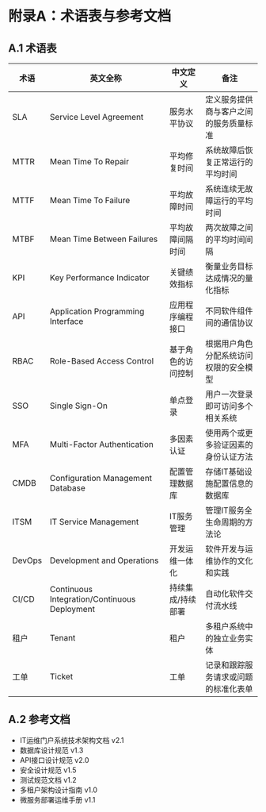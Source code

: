 # 附录A：术语表与参考文档

## A.1 术语表

| 术语 | 英文全称 | 中文定义 | 备注 |
|------|----------|----------|------|
| SLA | Service Level Agreement | 服务水平协议 | 定义服务提供商与客户之间的服务质量标准 |
| MTTR | Mean Time To Repair | 平均修复时间 | 系统故障后恢复正常运行的平均时间 |
| MTTF | Mean Time To Failure | 平均故障时间 | 系统连续无故障运行的平均时间 |
| MTBF | Mean Time Between Failures | 平均故障间隔时间 | 两次故障之间的平均时间间隔 |
| KPI | Key Performance Indicator | 关键绩效指标 | 衡量业务目标达成情况的量化指标 |
| API | Application Programming Interface | 应用程序编程接口 | 不同软件组件间的通信协议 |
| RBAC | Role-Based Access Control | 基于角色的访问控制 | 根据用户角色分配系统访问权限的安全模型 |
| SSO | Single Sign-On | 单点登录 | 用户一次登录即可访问多个相关系统 |
| MFA | Multi-Factor Authentication | 多因素认证 | 使用两个或更多验证因素的身份认证方法 |
| CMDB | Configuration Management Database | 配置管理数据库 | 存储IT基础设施配置信息的数据库 |
| ITSM | IT Service Management | IT服务管理 | 管理IT服务全生命周期的方法论 |
| DevOps | Development and Operations | 开发运维一体化 | 软件开发与运维协作的文化和实践 |
| CI/CD | Continuous Integration/Continuous Deployment | 持续集成/持续部署 | 自动化软件交付流水线 |
| 租户 | Tenant | 租户 | 多租户系统中的独立业务实体 |
| 工单 | Ticket | 工单 | 记录和跟踪服务请求或问题的标准化表单 |

## A.2 参考文档

- IT运维门户系统技术架构文档 v2.1
- 数据库设计规范 v1.3
- API接口设计规范 v2.0
- 安全设计规范 v1.5
- 测试规范文档 v1.2
- 多租户架构设计指南 v1.0
- 微服务部署运维手册 v1.1
